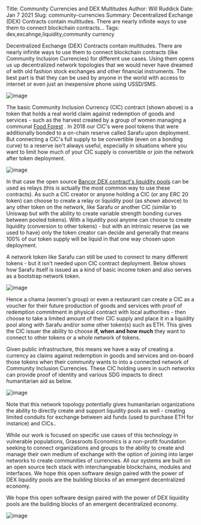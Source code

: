 Title: Community Currencies and DEX Multitudes
Author: Will Ruddick
Date: Jan 7 2021
Slug: community-currencies
Summary: Decentralized Exchange (DEX) Contracts contain multitudes. There are nearly infinite ways to use them to connect blockchain contracts...
Tags: dex,excahnge,liquidity,community currency

Decentralized Exchange (DEX) Contracts contain multitudes. There are
nearly infinite ways to use them to connect blockchain contracts (like
Community Inclusion Currencies) for different use cases. Using them
opens us up decentralized network topologies that we would never have
dreamed of with old fashion stock exchanges and other financial
instruments. The best part is that they can be used by anyone in the
world with access to internet or even just an inexpensive phone using
USSD/SMS.

![image](images/blog/community-currencies1.webp)

The basic Community Inclusion Currency (CIC) contract (shown above) is a
token that holds a real world claim against redemption of goods and
services - such as the harvest created by a group of women managing a
communal [Food
Forest](https://www.grassrootseconomics.org/post/food-forests-and-syntropic-currencies)
. In 2018 our CIC's were pool tokens that were additionally bonded to a
on-chain reserve called Sarafu upon deployment. But connecting a CIC's
full supply to be convertible (even on a bonding curve) to a reserve
isn't always useful, especially in situations where you want to limit
how much of your CIC supply is convertible or join the network after
token deployment.

![image](images/blog/community-currencies33.webp)

In that case the open source [Bancor DEX contract's liquidity
pools](https://github.com/bancorprotocol/contracts-solidity) can be used
as relays (this is actually the most common way to use these contracts).
As such a CIC creator or anyone holding a CIC (or any ERC 20 token) can
choose to create a relay or liquidity pool (as shown abovce) to any
other token on the network, like Sarafu or another CIC (similar to
Uniswap but with the ability to create variable strength bonding curves
between pooled tokens). With a liquidity pool anyone can choose to
create liquidity (conversion to other tokens) - but with an intrinsic
reserve (as we used to have) only the token creator can decide and
generally that means 100% of our token supply will be liquid in that one
way chosen upon deployment.

A network token like Sarafu can still be used to connect to many
different tokens - but it isn't needed upon CIC contract deployment.
Below shows how Sarafu itself is issued as a kind of basic income token
and also serves as a bootstrap network token.

![image](images/blog/community-currencies56.webp)

Hence a chama (women's group) or even a restaurant can create a CIC as
a voucher for their future production of goods and services with proof
of redemption commitment in physical contract with local authorities -
then choose to take a limited amount of their CIC supply and place it in
a liquidity pool along with Sarafu and/or some other token(s) such as
ETH. This gives the CIC issuer the ability to choose **if, when and how
much** they want to connect to other tokens or a whole network of
tokens.

Given public infrastructure, this means we have a way of creating a
currency as claims against redemption in goods and services and on-board
those tokens when their community wants to into a connected network of
Community Inclusion Currencies. These CIC holding users in such networks
can provide proof of identity and various SDG impacts to direct
humanitarian aid as below.

![image](images/blog/community-currencies83.webp)

Note that this network topology potentially gives humanitarian
organizations the ability to directly create and support liquidity pools
as well - creating limited conduits for exchange between aid funds (used
to purchase ETH for instance) and CICs..

While our work is focused on specific use cases of this technology in
vulnerable populations, Grassroots Economics is a non-profit foundation
seeking to connect organizations and groups to the ability to create and
manage their own medium of exchange with the option of joining into
larger networks to create communities of currencies. All our systems are
built on an open source tech stack with interchangeable blockchains,
modules and interfaces. We hope this open software design paired with
the power of DEX liquidity pools are the building blocks of an emergent
decentralized economy.

We hope this open software design paired with the power of DEX liquidity
pools are the building blocks of an emergent decentralized economy.

![image](images/blog/community-currencies105.webp)

